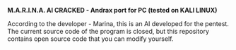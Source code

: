**M.A.R.I.N.A. AI CRACKED - Andrax port for PC (tested on KALI LINUX)**


According to the developer - Marina, this is an AI developed for the pentest. The current source code of the program is closed, but this repository contains open source code that you can modify yourself.
